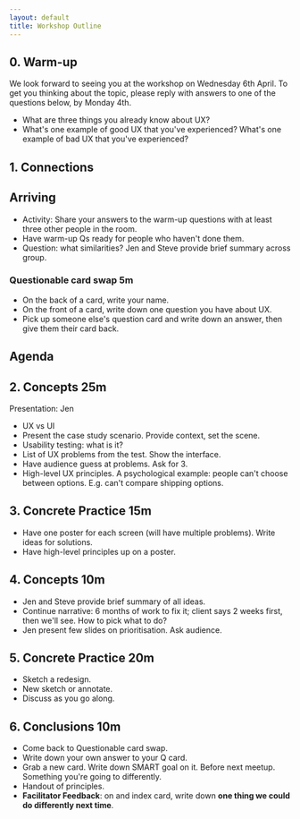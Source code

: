```yaml
---
layout: default
title: Workshop Outline
---
```


## 0. Warm-up

We look forward to seeing you at the workshop on Wednesday 6th April. To get you thinking about the topic, please reply with answers to one of the questions below, by Monday 4th.

* What are three things you already know about UX?
* What's one example of good UX that you've experienced? What's one example of bad UX that you've experienced?

## 1. Connections

## Arriving

* Activity: Share your answers to the warm-up questions with at least three other people in the room.
* Have warm-up Qs ready for people who haven't done them.
* Question: what similarities? Jen and Steve provide brief summary across group.

### Questionable card swap 5m

* On the back of a card, write your name.
* On the front of a card, write down one question you have about UX.
* Pick up someone else's question card and write down an answer, then give them their card back.

## Agenda

## 2. Concepts 25m

Presentation: Jen

* UX vs UI
* Present the case study scenario. Provide context, set the scene.
* Usability testing: what is it?
* List of UX problems from the test. Show the interface.
* Have audience guess at problems. Ask for 3.
* High-level UX principles. A psychological example: people can't choose between options. E.g. can't compare shipping options.

## 3. Concrete Practice 15m

* Have one poster for each screen (will have multiple problems). Write ideas for solutions.
* Have high-level principles up on a poster.

## 4. Concepts 10m

* Jen and Steve provide brief summary of all ideas.
* Continue narrative: 6 months of work to fix it; client says 2 weeks first, then we'll see. How to pick what to do?
* Jen present few slides on prioritisation. Ask audience.

## 5. Concrete Practice 20m

* Sketch a redesign.
* New sketch or annotate.
* Discuss as you go along.

## 6.  Conclusions 10m

* Come back to Questionable card swap.
* Write down your own answer to your Q card.
* Grab a new card. Write down SMART goal on it. Before next meetup. Something you're going to differently.
* Handout of principles.
* **Facilitator Feedback**: on and index card, write down **one thing we could do differently next time**.
